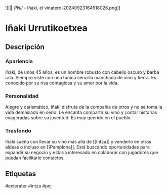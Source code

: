 ![[👤 _PNJ_ - Iñaki, el vinatero-20240923164518026.png]]
# Iñaki Urrutikoetxea

## Descripción
### Apariencia 
Iñaki, de unos 45 años, es un hombre robusto con cabello oscuro y barba rala. Siempre viste con una túnica sencilla manchada de vino y tierra. Es conocido por su risa contagiosa y su amor por la vida.
### Personalidad 
Alegre y carismático, Iñaki disfruta de la compañía de otros y no se toma la vida demasiado en serio. Le encanta compartir su vino y contar historias exageradas sobre su juventud. Es muy querido en el pueblo.
### Trasfondo 
Iñaki sueña con llevar su vino más allá de [[Intza]] y venderlo en otras aldeas o incluso en [[Pamplona]]. Está buscando oportunidades para expandir su negocio y estaría interesado en colaborar con jugadores que puedan facilitarle contactos.

## Etiquetas
#exterater #intza #pnj 